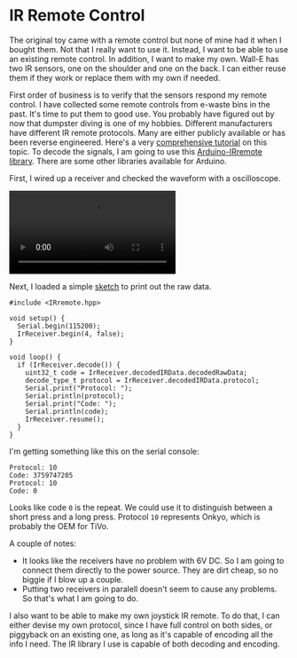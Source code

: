 # IR Remote Control

The original toy came with a remote control but none of mine had it when I bought them. Not that I really want to use it. Instead, I want to be able to use an existing remote control. In addition, I want to make my own. Wall-E has two IR sensors, one on the shoulder and one on the back. I can either reuse them if they work or replace them with my own if needed.

First order of business is to verify that the sensors respond my remote control. I have collected some remote controls from e-waste bins in the past. It's time to put them to good use. You probably have figured out by now that dumpster diving is one of my hobbies. Different manufacturers have different IR remote protocols. Many are either publicly available or has been reverse engineered. Here's a very [comprehensive tutorial](https://dronebotworkshop.com/ir-remotes) on this topic. To decode the signals, I am going to use this [Arduino-IRremote library](https://github.com/Arduino-IRremote/Arduino-IRremote). There are some other libraries available for Arduino.

First, I wired up a receiver and checked the waveform with a oscilloscope.

![oscilloscope](./media/IMG_0820.mov)

Next, I loaded a simple [sketch](./irremote_receive/) to print out the raw data.

```
#include <IRremote.hpp>

void setup() {
  Serial.begin(115200);
  IrReceiver.begin(4, false);
}

void loop() {
  if (IrReceiver.decode()) {
    uint32_t code = IrReceiver.decodedIRData.decodedRawData;
    decode_type_t protocol = IrReceiver.decodedIRData.protocol;
    Serial.print("Protocol: ");
    Serial.println(protocol);
    Serial.print("Code: ");
    Serial.println(code);
    IrReceiver.resume();
  }
}
```

I'm getting something like this on the serial console:

```
Protocol: 10
Code: 3759747205
Protocol: 10
Code: 0
```

Looks like code `0` is the repeat. We could use it to distinguish between a short press and a long press. Protocol `10` represents Onkyo, which is probably the OEM for TiVo.

A couple of notes:
* It looks like the receivers have no problem with 6V DC. So I am going to connect them directly to the power source. They are dirt cheap, so no biggie if I blow up a couple.
* Putting two receivers in paralell doesn't seem to cause any problems. So that's what I am going to do.

I also want to be able to make my own joystick IR remote. To do that, I can either devise my own protocol, since I have full control on both sides, or piggyback on an existing one, as long as it's capable of encoding all the info I need. The IR library I use is capable of both decoding and encoding.